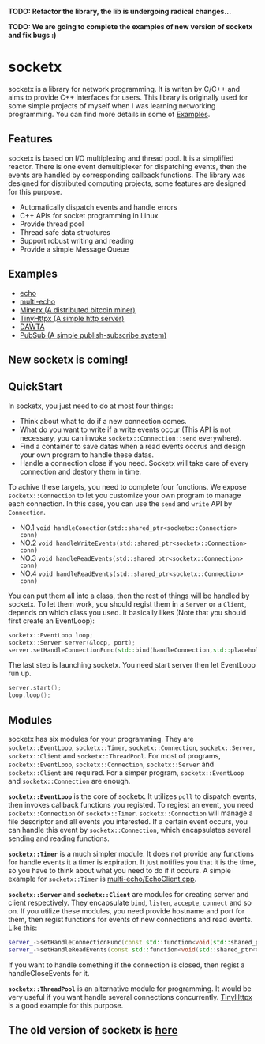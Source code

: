

**TODO: Refactor the library, the lib is undergoing radical changes...**

**TODO: We are going to complete the examples of new version of socketx and fix bugs :)**

# socketx

socketx is a library for network programming. It is writen by C/C++ and aims to provide C++ interfaces for users. This library is originally used for some simple projects of myself when I was learning networking programming. You can find more details in some of [Examples](./examples).

## Features
socketx is based on I/O multiplexing and thread pool. It is a simplified reactor. There is one event demultiplexer for dispatching events, then the events are handled by corresponding callback functions. The library was designed for distributed computing projects, some features are designed for this purpose.

- Automatically dispatch events and handle errors
- C++ APIs for socket programming in Linux
- Provide thread pool
- Thread safe data structures
- Support robust writing and reading
- Provide a simple Message Queue

## Examples
- [echo](./examples/echo/)
- [multi-echo](./examples/multi-echo/)
- [Minerx (A distributed bitcoin miner)](https://github.com/fancyqlx/Minerx)
- [TinyHttpx (A simple http server)](https://github.com/fancyqlx/TinyHttpx)
- [DAWTA](https://github.com/fancyqlx/DAWTA)
- [PubSub (A simple publish-subscribe system)](https://github.com/fancyqlx/PubSub)

## New socketx is coming!
## QuickStart
In socketx, you just need to do at most four things:
- Think about what to do if a new connection comes.
- What do you want to write if a write events occur (This API is not necessary, you can invoke `socketx::Connection::send` everywhere).
- Find a container to save datas when a read events occrus and design your own program to handle these datas.
- Handle a connection close if you need. Socketx will take care of every connection and destory them in time.

To achive these targets, you need to complete four functions. We expose `socketx::Connection` to let you customize your own program to manage each connection. In this case, you can use the `send` and `write` API by `Connection`.
- NO.1 `void handleConection(std::shared_ptr<socketx::Connection> conn)`
- NO.2 `void handleWriteEvents(std::shared_ptr<socketx::Connection> conn)`
- NO.3 `void handleReadEvents(std::shared_ptr<socketx::Connection> conn)`
- NO.4 `void handleReadEvents(std::shared_ptr<socketx::Connection> conn)`

You can put them all into a class, then the rest of things will be handled by socketx. To let them work, you should regist them in a `Server` or a `Client`, depends on which class you used. It basically likes (Note that you should first create an EventLoop):

```C++
socketx::EventLoop loop;
socketx::Server server(&loop, port);
server.setHandleConnectionFunc(std::bind(handleConnection,std::placeholders::_1));
```
The last step is launching socketx. You need start server then let EventLoop run up.
```C++
server.start();
loop.loop();
```

## Modules
socketx has six modules for your programming. They are `socketx::EventLoop`, `socketx::Timer`, `socketx::Connection`, `socketx::Server`, `socketx::Client` and `socketx::ThreadPool`. For most of programs, `socketx::EventLoop`, `socketx::Connection`, `socketx::Server` and `socketx::Client` are required. For a simper program, `socketx::EventLoop` and `socketx::Connection` are enough. 

 **`socketx::EventLoop`** is the core of socketx. It utilizes `poll` to dispatch events, then invokes callback functions you registed. To regiest an event, you need `socketx::Connection` or `socketx::Timer`. `socketx::Connection` will manage a file descriptor and all events you interested. If a certain event occurs, you can handle this event by `socketx::Connection`, which encapsulates several sending and reading functions.

**`socketx::Timer`** is a much simpler module. It does not provide any functions for handle events it a timer is expiration. It just notifies you that it is the time, so you have to think about what you need to do if it occurs. A simple example for `socketx::Timer` is [multi-echo/EchoClient.cpp](./examples/multi-echo/EchoClient.cpp).

**`socketx::Server`** and **`socketx::Client`** are modules for creating server and client respectively. They encapsulate `bind`, `listen`, `accepte`, `connect` and so on. If you utilize these modules, you need provide hostname and port for them, then regist functions for events of new connections and read events. Like this:
```C++
server_->setHandleConnectionFunc(const std::function<void(std::shared_ptr<Connection>)> &func);
server_->setHandleReadEvents(const std::function<void(std::shared_ptr<Connection>)> &func);
```
If you want to handle something if the connection is closed, then regist a handleCloseEvents for it.

**`socketx::ThreadPool`** is an alternative module for programming. It would be very useful if you want handle several connections concurrently. [TinyHttpx](https://github.com/fancyqlx/TinyHttpx) is a good example for this purpose.

## The old version of socketx is [here](https://github.com/fancyqlx/socketx/tree/master/src_old_version)

